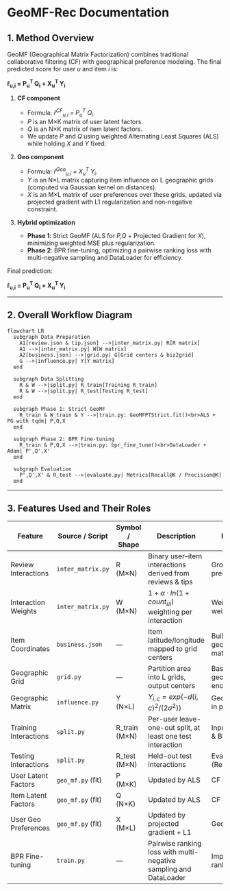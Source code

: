 # GeoMF-Rec Documentation

## 1. Method Overview

GeoMF (Geographical Matrix Factorization) combines traditional collaborative filtering (CF) with geographical preference modeling. The final predicted score for user _u_ and item _i_ is:

**r̂<sub>u,i</sub> = P<sub>u</sub><sup>T</sup> Q<sub>i</sub> + X<sub>u</sub><sup>T</sup> Y<sub>i</sub>**

1. **CF component**  
   - Formula: *r̂<sup>CF</sup><sub>u,i</sub> = P<sub>u</sub><sup>T</sup> Q<sub>i</sub>*.  
   - _P_ is an M×K matrix of user latent factors.  
   - _Q_ is an N×K matrix of item latent factors.  
   - We update _P_ and _Q_ using weighted Alternating Least Squares (ALS) while holding _X_ and _Y_ fixed.

2. **Geo component**  
   - Formula: *r̂<sup>Geo</sup><sub>u,i</sub> = X<sub>u</sub><sup>T</sup> Y<sub>i</sub>*.  
   - _Y_ is an N×L matrix capturing item influence on L geographic grids (computed via Gaussian kernel on distances).  
   - _X_ is an M×L matrix of user preferences over these grids, updated via projected gradient with L1 regularization and non-negative constraint.

3. **Hybrid optimization**  
   - **Phase 1**: Strict GeoMF (ALS for _P,Q_ + Projected Gradient for _X_), minimizing weighted MSE plus regularization.  
   - **Phase 2**: BPR fine-tuning, optimizing a pairwise ranking loss with multi-negative sampling and DataLoader for efficiency.

Final prediction:
  
**r̂<sub>u,i</sub> = P<sub>u</sub><sup>T</sup> Q<sub>i</sub> + X<sub>u</sub><sup>T</sup> Y<sub>i</sub>**

---

## 2. Overall Workflow Diagram

```mermaid
flowchart LR
  subgraph Data Preparation
    A1[review.json & tip.json] -->|inter_matrix.py| R[R matrix]
    A1 -->|inter_matrix.py| W[W matrix]
    A2[business.json] -->|grid.py| G[Grid centers & biz2grid]
    G -->|influence.py| Y[Y matrix]
  end

  subgraph Data Splitting
    R & W -->|split.py| R_train[Training R_train]
    R & W -->|split.py| R_test[Testing R_test]
  end

  subgraph Phase 1: Strict GeoMF
    R_train & W_train & Y -->|train.py: GeoMFPTStrict.fit()<br>ALS + PG with tqdm| P,Q,X
  end

  subgraph Phase 2: BPR Fine-tuning
    R_train & P,Q,X -->|train.py: bpr_fine_tune()<br>DataLoader + Adam| P',Q',X'
  end

  subgraph Evaluation
    P',Q',X' & R_test -->|evaluate.py| Metrics[Recall@K / Precision@K]
  end
```

---

## 3. Features Used and Their Roles

| Feature               | Source / Script         | Symbol / Shape | Description                                                       | Model Role                         |
|-----------------------|-------------------------|----------------|-------------------------------------------------------------------|------------------------------------|
| Review Interactions   | `inter_matrix.py`       | R (M×N)        | Binary user–item interactions derived from reviews & tips         | Ground truth for prediction        |
| Interaction Weights   | `inter_matrix.py`       | W (M×N)        | $1 + α·ln(1 + count_{ui})$ weighting per interaction              | Weights in weighted ALS            |
| Item Coordinates      | `business.json`         | —              | Item latitude/longitude mapped to grid centers                    | Building geographic matrix Y       |
| Geographic Grid       | `grid.py`               | —              | Partition area into L grids, output centers                       | Basis for geographic encoding      |
| Geographic Matrix     | `influence.py`          | Y (N×L)        | $Y_{i,c}=exp(-d(i,c)^2/(2σ^2))$                                   | Geo component in prediction        |
| Training Interactions | `split.py`              | R_train (M×N)  | Per-user leave-one-out split, at least one test interaction       | Input for GeoMF & BPR training     |
| Testing Interactions  | `split.py`              | R_test (M×N)   | Held-out test interactions                                        | Evaluation (Recall/Precision)      |
| User Latent Factors   | `geo_mf.py` (fit)       | P (M×K)        | Updated by ALS                                                    | CF component                       |
| Item Latent Factors   | `geo_mf.py` (fit)       | Q (N×K)        | Updated by ALS                                                    | CF component                       |
| User Geo Preferences  | `geo_mf.py` (fit)       | X (M×L)        | Updated by projected gradient + L1                                | Geo component                      |
| BPR Fine-tuning       | `train.py`              | —              | Pairwise ranking loss with multi-negative sampling and DataLoader | Improves Top-K ranking             |